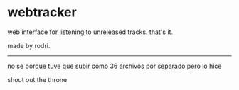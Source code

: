 # webtracker
web interface for listening to unreleased tracks.
that's it.

made by rodri.

----------

no se porque tuve que subir como 36 archivos por separado pero lo hice

shout out the throne
